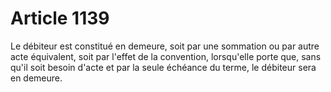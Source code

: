 # Article 1139

Le débiteur est constitué en demeure, soit par une sommation ou par autre acte équivalent, soit par l'effet de la convention, lorsqu'elle porte que, sans qu'il soit besoin d'acte et par la seule échéance du terme, le débiteur sera en demeure.